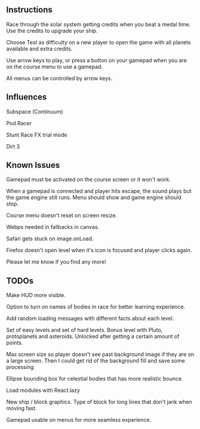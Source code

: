 ## Instructions

Race through the solar system getting credits when you beat a medal time. Use the credits to upgrade your ship.

Choose Test as difficulty on a new player to open the game with all planets available and extra credits.

Use arrow keys to play, or press a button on your gamepad when you are on the course menu to use a gamepad.

All menus can be controlled by arrow keys.

## Influences

Subspace (Continuum)

Pod Racer

Stunt Race FX trial mode

Dirt 3

## Known Issues

Gamepad must be activated on the course screen or it won't work.

When a gamepad is connected and player hits escape, the sound plays but the game engine still runs. Menu should show and game engine should stop.

Course menu doesn't reset on screen resize.

Webps needed in fallbacks in canvas.

Safari gets stuck on image.onLoad.

Firefox doesn't open level when it's icon is focused and player clicks again.

Please let me know if you find any more!

## TODOs

Make HUD more visible.

Option to turn on names of bodies in race for better learning experience.

Add random loading messages with different facts about each level.

Set of easy levels and set of hard levels. Bonus level with Pluto, protoplanets and asteroids. Unlocked after getting a certain amount of points.

Max screen size so player doesn't see past background image if they are on a large screen. Then I could get rid of the background fill and save some processing.

Ellipse bounding box for celestial bodies that has more realistic bounce.

Load modules with React.lazy

New ship / block graphics. Type of block for long lines that don't jank when moving fast.

Gamepad usable on menus for more seamless experience.
